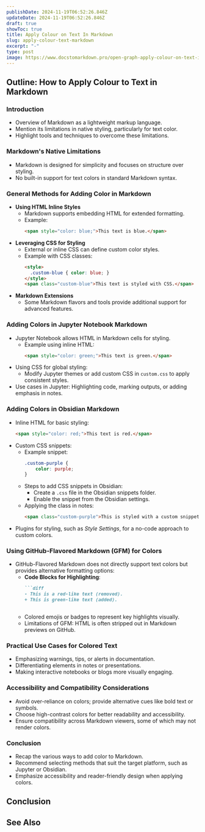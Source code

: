 ```yaml
---
publishDate: 2024-11-19T06:52:26.846Z
updateDate: 2024-11-19T06:52:26.846Z
draft: true
showToc: true
title: Apply Colour on Text In Markdown
slug: apply-colour-text-markdown
excerpt: "-"
type: post
image: https://www.docstomarkdown.pro/open-graph-apply-colour-on-text-in-markdown.png
---
```


## Outline: How to Apply Colour to Text in Markdown  

### Introduction  
- Overview of Markdown as a lightweight markup language.  
- Mention its limitations in native styling, particularly for text color.  
- Highlight tools and techniques to overcome these limitations.

### Markdown's Native Limitations  
- Markdown is designed for simplicity and focuses on structure over styling.  
- No built-in support for text colors in standard Markdown syntax.  

### General Methods for Adding Color in Markdown  
- **Using HTML Inline Styles**  
  - Markdown supports embedding HTML for extended formatting.  
  - Example:  
    ```markdown
    <span style="color: blue;">This text is blue.</span>
    ```
- **Leveraging CSS for Styling**  
  - External or inline CSS can define custom color styles.  
  - Example with CSS classes:  
    ```html
    <style>
      .custom-blue { color: blue; }
    </style>
    <span class="custom-blue">This text is styled with CSS.</span>
    ```
- **Markdown Extensions**  
  - Some Markdown flavors and tools provide additional support for advanced features.  

### Adding Colors in Jupyter Notebook Markdown  
- Jupyter Notebook allows HTML in Markdown cells for styling.  
  - Example using inline HTML:  
    ```markdown
    <span style="color: green;">This text is green.</span>
    ```  
- Using CSS for global styling:  
  - Modify Jupyter themes or add custom CSS in `custom.css` to apply consistent styles.  
- Use cases in Jupyter: Highlighting code, marking outputs, or adding emphasis in notes.  

### Adding Colors in Obsidian Markdown  
- Inline HTML for basic styling:  
  ```markdown
  <span style="color: red;">This text is red.</span>
  ```  
- Custom CSS snippets:  
  - Example snippet:  
    ```css
    .custom-purple {
        color: purple;
    }
    ```  
  - Steps to add CSS snippets in Obsidian:  
    - Create a `.css` file in the Obsidian snippets folder.  
    - Enable the snippet from the Obsidian settings.  
  - Applying the class in notes:  
    ```markdown
    <span class="custom-purple">This is styled with a custom snippet.</span>
    ```  
- Plugins for styling, such as *Style Settings*, for a no-code approach to custom colors.  

### Using GitHub-Flavored Markdown (GFM) for Colors  
- GitHub-Flavored Markdown does not directly support text colors but provides alternative formatting options:  
  - **Code Blocks for Highlighting**:  
    ```markdown
    ```diff
    - This is a red-like text (removed).
    + This is green-like text (added).
    ```
    ```
  - Colored emojis or badges to represent key highlights visually.  
  - Limitations of GFM: HTML is often stripped out in Markdown previews on GitHub.  

### Practical Use Cases for Colored Text  
- Emphasizing warnings, tips, or alerts in documentation.  
- Differentiating elements in notes or presentations.  
- Making interactive notebooks or blogs more visually engaging.

### Accessibility and Compatibility Considerations  
- Avoid over-reliance on colors; provide alternative cues like bold text or symbols.  
- Choose high-contrast colors for better readability and accessibility.  
- Ensure compatibility across Markdown viewers, some of which may not render colors.  

### Conclusion  
- Recap the various ways to add color to Markdown.  
- Recommend selecting methods that suit the target platform, such as Jupyter or Obsidian.  
- Emphasize accessibility and reader-friendly design when applying colors.

## Conclusion

## See Also